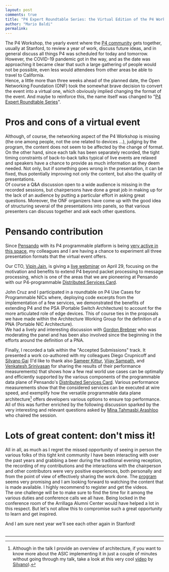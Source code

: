```yaml
---
layout: post
comments: true
title: "P4 Expert Roundtable Series: the Virtual Edition of the P4 Workshop"
author: "Mario Baldi"
permalink:
---
```


The P4 Workshop, the yearly event where the [P4 community](http://p4.org) gets together, usually at Stanford, to review a year of work, discuss future ideas, and in general discuss all things P4 was scheduled for today and tomorrow.
However, the COVID-19 pandemic got in the way, and as the date was approaching it became clear that such a large gathering of people would not be possible, even less would attendees from other areas be able to travel to California.<br>
Hence, a little more than three weeks ahead of the planned date, the Open Networking Foundation (ONF) took the somewhat brave decision to convert the event into a virtual one, which obviously implied changing the format of the event. And maybe to reinforce this, the name itself was changed to "[P4 Expert Roundtable Series](https://p4.org/events/2020-p4-summit/)".

# Pros and cons of a virtual event

Although, of course, the networking aspect of the P4 Workshop is missing (the one among people, not the one related to devices ...), judging by the program, the content does not seem to be affected by the change of format.  
On the other hand, since each talk has been separately recorded, the tight timing constraints of back-to-back talks typical of live events are relaxed and speakers have a chance to provide as much information as they deem needed. Not only, but if something goes wrong in the presentation, it can be fixed, thus potentially improving not only the content, but also the quality of presentations.   
Of course a Q&A discussion open to a wide audience is missing in the recorded sessions, but chairpersons have done a great job in making up for the lack of an audience by putting a particular effort in asking great questions. Moreover, the ONF organizers have come up with the good idea of structuring several of the presentations into panels, so that various presenters can discuss together and ask each other questions.

# Pensando contribution

Since [Pensando](http://pensando.io) with its P4 programmable platform is being [very active in this space](https://p4.org/p4/pensando-joins-p4.html), my colleagues and I are having a chance to experiment all three presentation formats that the virtual event offers.

Our CTO, [Vipin Jain](https://www.linkedin.com/in/jain-vipin/), is giving a [live webminar](https://www.youtube.com/watch?v=N3-IuAUsrio) on April 29, focusing on the motivation and benefits to extend P4 beyond packet processing to message processing, which is one of the areas that we are pioneering at Pensando with our P4-programmable [Distributed Services Card](https://pensando.io/assets/documents/Naples_100_ProductBrief-10-2019.pdf).

John Cruz and I participated in a roundtable on P4 Use Cases for Programmable NICs where, deploying code excerpts from the implementation of a few services, we demonstrated the benefits of  extending P4 and the PSA (Portable Switch Architecture) to account for the more articulated role of edge devices. This of course ties in the proposals we have made within the Architecture Working Group for the definition of a PNA (Portable NIC Architecture).  
We had a lively and interesting discussion with [Gordon Brebner](https://www.linkedin.com/in/gordonbrebner/) who was moderating the panel and has been also involved since the beginning in the efforts around the definition of a PNA.

Finally, I recorded a talk within the "Accepted Submissions" track. It presented a work co-authored with my colleagues Diego Crupnicoff and [Silvano Gai](https://www.linkedin.com/in/silvano-gai-15263b1/) (I'd like to thank also [Sameer Kittur](https://www.linkedin.com/in/sameer-kittur/), [Vijay Sampath](https://www.linkedin.com/in/vsampath/), and [Venkatesh Srinivasan](https://www.linkedin.com/in/venkatesh-srinivasan-76580515/) for sharing the results of their performance measurements) that shows how a few real world use cases can be optimally and efficiently supported by the various components of the programmable data plane of Pensando's [Distributed Services Card](https://pensando.io/assets/documents/Naples_100_ProductBrief-10-2019.pdf). Various performance measurements  show that the considered services can be executed at wire speed, and exemplify how the versatile programmable data plane architecture[^1] offers developers various options to ensure top performance. All of this was further enriched by the following discussion sparked by the very interesting and relevant questions asked by [Mina Tahmasbi Arashloo](http://www.cs.cornell.edu/~mt822/) who chaired the session.

[^1]: Although in the talk I provide an overview of architecture, if you want to know more about the ASIC implementing it in just a couple of minutes without going through my talk, take a look at this very cool [video](https://silvanogai.github.io/posts/capri/) by [Silvano](https://www.linkedin.com/in/silvano-gai-15263b1/)).

# Lots of great content: don't miss it!

All in all, as much as I regret the missed opportunity of seeing in person the various folks of this tight knit community I have been interacting with over the past years and grabbing a beer during the traditional evening reception, the recording of my contributions and the interactions with the chairperson and other contributors were very positive experiences, both personally and from the point of view of effectively sharing the work done. The [program](https://www.opennetworking.org/p4-expert-roundtable-series/) seems very promising and I am looking forward to watching the content that is made available. I highly recommend to register and get the videos.   
The one challenge will be to make sure to find the time for it among the various duties and conference calls we all have.  Being locked in the conference room of the Arrillaga Alumni Center would have helped a lot in this respect. But let's not allow this to compromise such a great opportunity to learn and get inspired.

And I am sure next year we'll see each other again in Stanford!
<br>
<br>
<hr>
